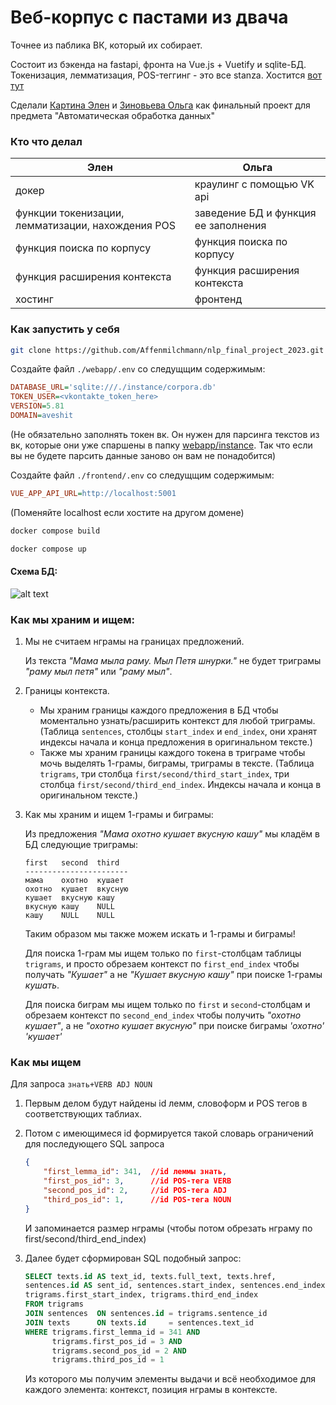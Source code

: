 # Веб-корпус с пастами из двача
Точнее из паблика ВК, который их собирает.

Состоит из бэкенда на fastapi, фронта на Vue.js + Vuetify и sqlite-БД. Токенизация, лемматизация, POS-теггинг - это все stanza. Хостится [вот тут](http://91.200.84.6:5002/)

Сделали [Картина Элен](https://github.com/afmigoo) и [Зиновьева Ольга](https://github.com/oilgo) как финальный проект для предмета "Автоматическая обработка данных"

### Кто что делал

| Элен                                              | Ольга                                |
|---------------------------------------------------|--------------------------------------|
| докер                                             | краулинг с помощью VK api            |
| функции токенизации, лемматизации, нахождения POS | заведение БД и функция ее заполнения |
| функция поиска по корпусу                         | функция поиска по корпусу            |
| функция расширения контекста                      | функция расширения контекста         |
| хостинг                                           | фронтенд                             |


### Как запустить у себя

```bash
git clone https://github.com/Affenmilchmann/nlp_final_project_2023.git
```

Создайте файл `./webapp/.env` со следущщим содержимым:
```ini
DATABASE_URL='sqlite:///./instance/corpora.db'
TOKEN_USER=<vkontakte_token_here>
VERSION=5.81
DOMAIN=aveshit
```
(Не обязательно заполнять токен вк. Он нужен для парсинга текстов из вк, которые они уже спаршены в папку [webapp/instance](./webapp/instance/). Так что если вы не будете парсить данные заново он вам не понадобится)

Создайте файл `./frontend/.env` со следущщим содержимым:
```ini
VUE_APP_API_URL=http://localhost:5001
```
(Поменяйте localhost если хостите на другом домене)

```bash
docker compose build
```

```bash
docker compose up
```

#### Схема БД:
![alt text](https://i.imgur.com/XxT43Mu.png)

### Как мы храним и ищем:
1. Мы не считаем нграмы на границах предложений.

    Из текста *"Мама мыла раму. Мыл Петя шнурки."* не будет триграмы *"раму мыл петя"* или *"раму мыл"*.
2. Границы контекста.
    
    - Мы храним границы каждого предложения в БД чтобы моментально узнать/расширить контекст для любой триграмы. (Таблица `sentences`, столбцы `start_index` и `end_index`, они хранят индексы начала и конца предложения в оригинальном тексте.)
    - Также мы храним границы каждого токена в триграме чтобы мочь выделять 1-грамы, биграмы, триграмы в тексте. (Таблица `trigrams`, три столбца `first/second/third_start_index`, три столбца `first/second/third_end_index`. Индексы начала и конца в оригинальном тексте.)
3. Как мы храним и ищем 1-грамы и биграмы:

    Из предложения *"Мама охотно кушает вкусную кашу"* мы кладём в БД следующие триграмы:
    ```
    first   second  third
    -----------------------
    мама    охотно  кушает
    охотно  кушает  вкусную
    кушает  вкусную кашу
    вкусную кашу    NULL
    кашу    NULL    NULL
    ```

    Таким образом мы также можем искать и 1-грамы и биграмы!

    Для поиска 1-грам мы ищем только по `first`-столбцам таблицы `trigrams`, и просто обрезаем контекст по `first_end_index` чтобы получать *"Кушает"* а не *"Кушает вкусную кашу"* при поиске 1-грамы *кушать*.

    Для поиска биграм мы ищем только по `first` и `second`-столбцам и обрезаем контекст по `second_end_index` чтобы получить *"охотно кушает"*, а не *"охотно кушает вкусную"* при поиске биграмы *'охотно' 'кушает'*
    
### Как мы ищем
Для запроса `знать+VERB ADJ NOUN` 

1. Первым делом будут найдены id лемм, словоформ и POS тегов в соответствующих таблиах.

2. Потом с имеющимеся id формируется такой словарь ограничений для последующего SQL запроса

    ```json
    {
        "first_lemma_id": 341,  //id леммы знать,
        "first_pos_id": 3,      //id POS-тега VERB
        "second_pos_id": 2,     //id POS-тега ADJ
        "third_pos_id": 1,      //id POS-тега NOUN
    }
    ```
    И запоминается размер нграмы (чтобы потом обрезать нграму по first/second/third_end_index)

3. Далее будет сформирован SQL подобный запрос:

    ```SQL
    SELECT texts.id AS text_id, texts.full_text, texts.href,
    sentences.id AS sent_id, sentences.start_index, sentences.end_index, 
    trigrams.first_start_index, trigrams.third_end_index
    FROM trigrams
    JOIN sentences  ON sentences.id = trigrams.sentence_id
    JOIN texts      ON texts.id     = sentences.text_id
    WHERE trigrams.first_lemma_id = 341 AND
          trigrams.first_pos_id = 3 AND
          trigrams.second_pos_id = 2 AND
          trigrams.third_pos_id = 1
    ```
    Из которого мы получим элементы выдачи и всё необходимое для каждого элемента: контекст, позиция нграмы в контексте.
